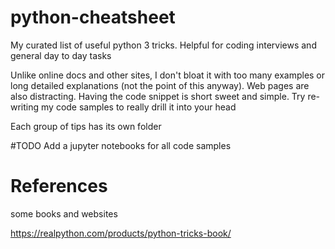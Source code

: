# python-cheatsheet
My curated list of useful python 3 tricks. Helpful for coding interviews and general day to day tasks

Unlike online docs and other sites, I don't bloat it with too many examples or long detailed explanations (not the point of this anyway). Web pages are also distracting. Having the code snippet is short sweet and simple. Try re-writing my code samples to really drill it into your head

Each group of tips has its own folder  

#TODO
Add a jupyter notebooks for all code samples


# References

some books and websites


https://realpython.com/products/python-tricks-book/
